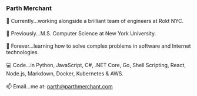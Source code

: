 ### Parth Merchant

🦄 Currently...working alongside a brilliant team of engineers at Rokt NYC.<br><br>
🚀 Previously...M.S. Computer Science at New York University.<br><br>
🤖 Forever...learning how to solve complex problems in software and Internet technologies.<br><br>
💻 Code...in Python, JavaScript, C#, .NET Core, Go, Shell Scripting, React, Node.js, Markdown, Docker, Kubernetes & AWS.<br><br>
📫 Email...me at: parth@parthmerchant.com
